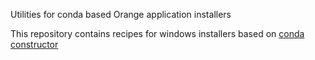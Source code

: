 Utilities for conda based Orange application installers

This repository contains recipes for windows installers based on
[conda constructor](https://github.com/conda/constructor)


